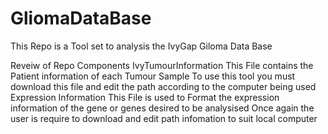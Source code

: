 # GliomaDataBase
This Repo is a Tool set to analysis the IvyGap Giloma Data Base 

Reveiw of Repo Components
    IvyTumourInformation 
        This File contains the Patient information of each Tumour Sample 
        To use this tool you must download this file and edit the path according to the computer being used 
    Expression Information 
        This File is used to Format the expression information of the gene or genes desired to be analysised
        Once again the user is require to download and edit path infomation to suit local computer 
        
